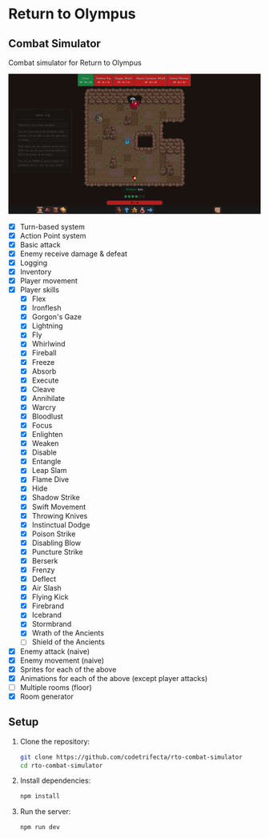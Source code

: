 # Return to Olympus

## Combat Simulator

Combat simulator for Return to Olympus

![Current state of combat simulator](combat-simulator.png)

- [x] Turn-based system
- [x] Action Point system
- [x] Basic attack
- [x] Enemy receive damage & defeat
- [x] Logging
- [x] Inventory
- [x] Player movement
- [x] Player skills
  - [x] Flex
  - [x] Ironflesh
  - [x] Gorgon's Gaze
  - [x] Lightning
  - [x] Fly
  - [x] Whirlwind
  - [x] Fireball
  - [x] Freeze
  - [x] Absorb
  - [x] Execute
  - [x] Cleave
  - [x] Annihilate
  - [x] Warcry
  - [x] Bloodlust
  - [x] Focus
  - [x] Enlighten
  - [x] Weaken
  - [x] Disable
  - [x] Entangle
  - [x] Leap Slam
  - [x] Flame Dive
  - [x] Hide
  - [x] Shadow Strike
  - [x] Swift Movement
  - [x] Throwing Knives
  - [x] Instinctual Dodge
  - [x] Poison Strike
  - [x] Disabling Blow
  - [x] Puncture Strike
  - [x] Berserk
  - [x] Frenzy
  - [x] Deflect
  - [x] Air Slash
  - [x] Flying Kick
  - [x] Firebrand
  - [x] Icebrand
  - [x] Stormbrand
  - [x] Wrath of the Ancients
  - [ ] Shield of the Ancients
- [x] Enemy attack (naive)
- [x] Enemy movement (naive)
- [x] Sprites for each of the above
- [x] Animations for each of the above (except player attacks)
- [ ] Multiple rooms (floor)
- [x] Room generator

## Setup

1. Clone the repository:

   ```bash
   git clone https://github.com/codetrifecta/rto-combat-simulator
   cd rto-combat-simulator
   ```

2. Install dependencies:

   ```bash
   npm install
   ```

3. Run the server:
   ```bash
   npm run dev
   ```
